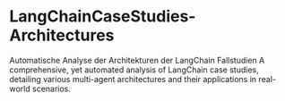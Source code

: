 # LangChainCaseStudies-Architectures
Automatische Analyse der Architekturen der LangChain Fallstudien
A comprehensive, yet automated analysis of LangChain case studies, detailing various multi-agent architectures and their applications in real-world scenarios.
